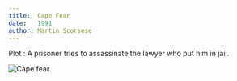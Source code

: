 ```yaml
---
title:  Cape Fear
date:   1991
author: Martin Scorsese
---
```


Plot : A prisoner tries to assassinate the lawyer who put him in jail.

![Cape fear](/input/img/capefear.png)

